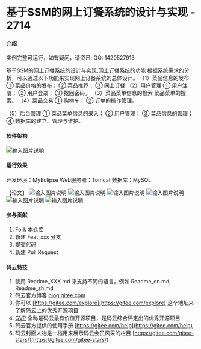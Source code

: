# 基于SSM的网上订餐系统的设计与实现 - 2714

#### 介绍
实例完整可运行，如有疑问，请资讯: QQ: 1420527913

基于SSM的网上订餐系统的设计与实现,网上订餐系统的功能
根据系统需求的分析，可以通过以下功能来实现网上订餐系统的总体设计。
（1）菜品信息的发布
① 菜品价格的发布；
② 菜品推荐；
③ 网上订餐
（2）用户管理
① 用户注册；
② 用户登录；
③ 找回密码。
（3）菜品菜单信息的检索
菜品菜单的搜索。
（4）菜品交易
① 购物车；
② 订单的操作管理。


（5）后台管理
① 菜品菜单信息的录入；
② 用户管理；
③ 菜品信息的管理；
④ 数据库的建立、管理与维护。

#### 软件架构
![输入图片说明](https://images.gitee.com/uploads/images/2020/0131/111228_d9ceb30a_420766.png "屏幕截图.png")

#### 运行效果
开发环境：MyEclipse
Web服务器：Tomcat
数据库：MySQL

【论文】
![输入图片说明](https://images.gitee.com/uploads/images/2020/0131/111253_0df389fc_420766.png "屏幕截图.png")
![输入图片说明](https://images.gitee.com/uploads/images/2020/0131/111305_eba3697d_420766.png "屏幕截图.png")
![输入图片说明](https://images.gitee.com/uploads/images/2020/0131/111315_b395daa5_420766.png "屏幕截图.png")
![输入图片说明](https://images.gitee.com/uploads/images/2020/0131/111324_e18912a5_420766.png "屏幕截图.png")
![输入图片说明](https://images.gitee.com/uploads/images/2020/0131/111335_5a98bc80_420766.png "屏幕截图.png")
![输入图片说明](https://images.gitee.com/uploads/images/2020/0131/111347_48e3bc4f_420766.png "屏幕截图.png")
#### 参与贡献

1.  Fork 本仓库
2.  新建 Feat_xxx 分支
3.  提交代码
4.  新建 Pull Request


#### 码云特技

1.  使用 Readme\_XXX.md 来支持不同的语言，例如 Readme\_en.md, Readme\_zh.md
2.  码云官方博客 [blog.gitee.com](https://blog.gitee.com)
3.  你可以 [https://gitee.com/explore](https://gitee.com/explore) 这个地址来了解码云上的优秀开源项目
4.  [GVP](https://gitee.com/gvp) 全称是码云最有价值开源项目，是码云综合评定出的优秀开源项目
5.  码云官方提供的使用手册 [https://gitee.com/help](https://gitee.com/help)
6.  码云封面人物是一档用来展示码云会员风采的栏目 [https://gitee.com/gitee-stars/](https://gitee.com/gitee-stars/)
